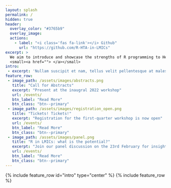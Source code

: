 ```yaml
---
layout: splash
permalink: /
hidden: true
header:
  overlay_color: "#3765b9"
  overlay_image:
  actions:
    - label: "<i class='fas fa-link'></i> Github"
      url: "https://github.com/R-HTA-in-LMICs"
excerpt: >
  We aim to introduce and showcase the strengths of R programming to Health Technology Assessment analysts and health institutions in LMICs.<br />
  <small><a href=""> </a></small>
intro:
 - excerpt: 'Nullam suscipit et nam, tellus velit pellentesque at malesuada, enim eaque. Quis nulla, netus tempor in diam gravida tincidunt, *proin faucibus* voluptate felis id sollicitudin. Centered with `type="center"`'
feature_row:
 - image_path: /assets/images/abstracts.png
   title: "Call for Abstracts"
   excerpt: "Present at the inaugral 2022 workshop"
   url: /events/
   btn_label: "Read More"
   btn_class: "btn--primary"
 - image_path: /assets/images/registration_open.png
   title: "Tickets! Tickets!"
   excerpt: "Registration for the first-quarter workshop is now open"
   url: /events/
   btn_label: "Read More"
   btn_class: "btn--primary"
 - image_path: /assets/images/panel.png
   title: "R in LMICs: what is the potential?"
   excerpt: "Join our panel discussion on the 23rd February for insight into the possible pros and cons of R in LMICs"
   url: /events/
   btn_label: "Read More"
   btn_class: "btn--primary"
---
```

{% include feature_row id="intro" type="center" %}
{% include feature_row %}